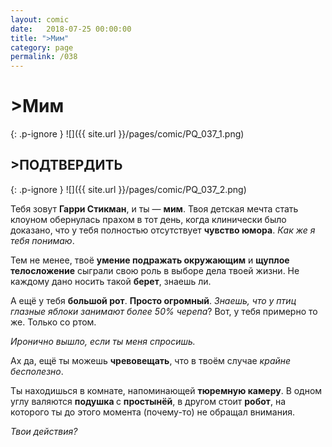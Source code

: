 ```yaml
---
layout: comic
date:   2018-07-25 00:00:00 
title: ">Мим"
category: page
permalink: /038
---
```

# >Мим

{: .p-ignore }
![]({{ site.url }}/pages/comic/PQ_037_1.png)

## >ПОДТВЕРДИТЬ

{: .p-ignore }
![]({{ site.url }}/pages/comic/PQ_037_2.png)

Тебя зовут <strong>Гарри Стикман</strong>, и ты — <strong>мим</strong>. Твоя детская мечта стать клоуном обернулась прахом в тот день, когда клинически было доказано, что у тебя полностью отсутствует <strong>чувство юмора</strong>. <em>Как же я тебя понимаю</em>.

Тем не менее, твоё <strong>умение подражать окружающим</strong> и <strong>щуплое телосложение</strong> сыграли свою роль в выборе дела твоей жизни. Не каждому дано носить такой <strong>берет</strong>, знаешь ли.

А ещё у тебя <strong>большой рот</strong>. <strong>Просто огромный</strong>. <em>Знаешь, что у птиц глазные яблоки занимают более 50% черепа</em>? Вот, у тебя примерно то же. Только со ртом. 

<em>Иронично вышло, если ты меня спросишь.</em>

Ах да, ещё ты можешь <strong>чревовещать</strong>, что в твоём случае <em>крайне бесполезно</em>.

Ты находишься в комнате, напоминающей <strong>тюремную камеру</strong>. В одном углу валяются <strong>подушка </strong>с <strong>простынёй</strong>, в другом стоит <strong>робот</strong>, на которого ты до этого момента (почему-то) не обращал внимания.

<em>Твои действия?</em>
